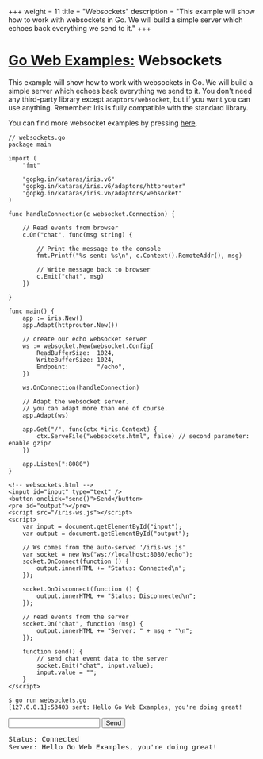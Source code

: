 +++
weight = 11
title = "Websockets"
description = "This example will show how to work with websockets in Go. We will build a simple server which echoes back everything we send to it."
+++

# [Go Web Examples:](/) Websockets

This example will show how to work with websockets in Go. We will build a simple server which echoes back everything we send to it.
You don't need any third-party library except `adaptors/websocket`, but if you want you can use anything. Remember: Iris is fully compatible with the standard library.

You can find more websocket examples by pressing [here](https://github.com/kataras/iris/tree/v6/adaptors/websocket/_examples).

```
// websockets.go
package main

import (
	"fmt"

	"gopkg.in/kataras/iris.v6"
	"gopkg.in/kataras/iris.v6/adaptors/httprouter"
	"gopkg.in/kataras/iris.v6/adaptors/websocket"
)

func handleConnection(c websocket.Connection) {

	// Read events from browser
	c.On("chat", func(msg string) {

		// Print the message to the console
		fmt.Printf("%s sent: %s\n", c.Context().RemoteAddr(), msg)

		// Write message back to browser
		c.Emit("chat", msg)
	})

}

func main() {
	app := iris.New()
	app.Adapt(httprouter.New())

	// create our echo websocket server
	ws := websocket.New(websocket.Config{
		ReadBufferSize:  1024,
		WriteBufferSize: 1024,
		Endpoint:        "/echo",
	})

	ws.OnConnection(handleConnection)

	// Adapt the websocket server.
	// you can adapt more than one of course.
	app.Adapt(ws)

	app.Get("/", func(ctx *iris.Context) {
		ctx.ServeFile("websockets.html", false) // second parameter: enable gzip?
	})

	app.Listen(":8080")
}

```
```
<!-- websockets.html -->
<input id="input" type="text" />
<button onclick="send()">Send</button>
<pre id="output"></pre>
<script src="/iris-ws.js"></script>
<script>
	var input = document.getElementById("input");
	var output = document.getElementById("output");

	// Ws comes from the auto-served '/iris-ws.js'
	var socket = new Ws("ws://localhost:8080/echo");
	socket.OnConnect(function () {
		output.innerHTML += "Status: Connected\n";
	});

	socket.OnDisconnect(function () {
		output.innerHTML += "Status: Disconnected\n";
	});

	// read events from the server
	socket.On("chat", function (msg) {
		output.innerHTML += "Server: " + msg + "\n";
	});

	function send() {
		// send chat event data to the server
		socket.Emit("chat", input.value);
		input.value = "";
	}
</script>
```
```
$ go run websockets.go
[127.0.0.1]:53403 sent: Hello Go Web Examples, you're doing great!
```
<div class="demo">
	<input type="text">
	<button>Send</button>
	<pre>Status: Connected
Server: Hello Go Web Examples, you're doing great!</pre>
</div>
